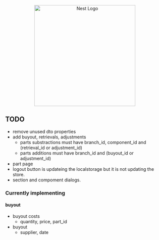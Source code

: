 <p align="center">
  <a href="http://nestjs.com/" target="blank"><img src="https://nestjs.com/img/logo_text.svg" width="320" alt="Nest Logo" /></a>
</p>

## TODO

* remove unused dto properties
* add buyout, retrievals, adjustments
  * parts substractions must have branch_id, component_id  and (retrieval_id or adjustment_id)
  * parts additions must have branch_id and (buyout_id or adjustment_id)
* part page
* logout button is updateing the localstorage but it is not updating the store.
* section and compoment dialogs.

### Currently implementing

#### buyout


  * buyout costs
    * quantity, price, part_id
  * buyout
    * supplier, date